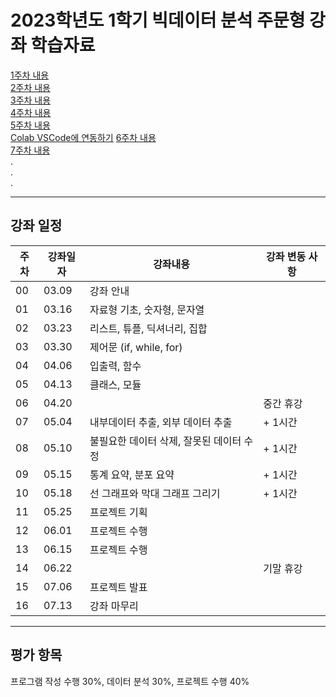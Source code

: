 # 2023학년도 1학기 빅데이터 분석 주문형 강좌 학습자료

[1주차 내용](https://github.com/Goodgaym/202301PthBigdata/blob/master/Week1_PythonBasic/_Contents_md)   
[2주차 내용](https://github.com/Goodgaym/202301PthBigdata/blob/master/Week2_DataTypes/_Contents_md)   
[3주차 내용](https://github.com/Goodgaym/202301PthBigdata/blob/master/Week3_ControlStatement/_Contents_md)   
[4주차 내용](https://github.com/Goodgaym/202301PthBigdata/blob/master/Week4_Function/_Contents_md)   
[5주차 내용](https://github.com/Goodgaym/202301PthBigdata/blob/master/Week5_Class/_Contents_md)   
[Colab VSCode에 연동하기](https://github.com/Goodgaym/202301PthBigdata/blob/master/Week6_DataExtract/_ColabAndVSCode.md)
[6주차 내용](https://github.com/Goodgaym/202301PthBigdata/blob/master/Week6_DataExtract/_Contents_md)   
[7주차 내용](https://github.com/Goodgaym/202301PthBigdata/blob/master/Week7_Modify/_Contents_md)   
.   
.   
.   
- - - 
## 강좌 일정
|주차|강좌일자|강좌내용|강좌 변동 사항|
|----|--------|--------|---------|
|00  |03.09   |강좌 안내                                |                                      
|01  |03.16   |자료형 기초, 숫자형, 문자열              |
|02  |03.23   |리스트, 튜플, 딕셔너리, 집합             |
|03  |03.30   |제어문 (if, while, for)                  |
|04  |04.06   |입출력, 함수                             |
|05  |04.13   |클래스, 모듈                             |
|06  |04.20   |                                         | 중간 휴강
|07  |05.04   |내부데이터 추출, 외부 데이터 추출        | + 1시간
|08  |05.10   |불필요한 데이터 삭제, 잘못된 데이터 수정 | + 1시간
|09  |05.15   |통계 요약, 분포 요약                     | + 1시간
|10  |05.18   |선 그래프와 막대 그래프 그리기           | + 1시간
|11  |05.25   |프로젝트 기획                            |
|12  |06.01   |프로젝트 수행                            |
|13  |06.15   |프로젝트 수행                            |
|14  |06.22   |                                         | 기말 휴강
|15  |07.06   |프로젝트 발표                            |
|16  |07.13   |강좌 마무리                              |

- - - 
## 평가 항목
프로그램 작성 수행 30%, 
데이터 분석 30%, 
프로젝트 수행 40%
